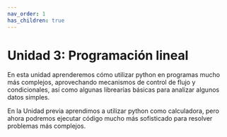 ```yaml
---
nav_order: 1
has_children: true
---
```


# Unidad 3: Programación lineal

En esta unidad aprenderemos cómo utilizar python en programas mucho más complejos, aprovechando mecanismos de control de flujo y condicionales, así como algunas librearías básicas para analizar algunos datos simples.

En la Unidad previa aprendimos a utilizar python como calculadora, pero ahora podremos ejecutar código mucho más sofisticado para resolver problemas más complejos.